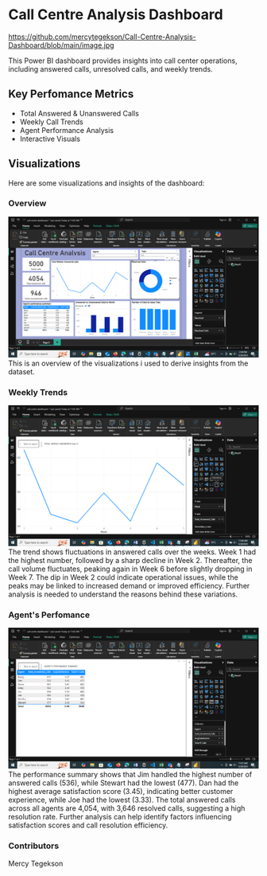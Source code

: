 
#  Call Centre Analysis Dashboard

https://github.com/mercytegekson/Call-Centre-Analysis-Dashboard/blob/main/image.jpg

This Power BI dashboard provides insights into call center operations, including answered calls, unresolved calls, and weekly trends.

## Key Perfomance Metrics
- Total Answered & Unanswered Calls
- Weekly Call Trends
- Agent Performance Analysis
- Interactive Visuals

## Visualizations
Here are some visualizations and insights of the dashboard:

### Overview  
![Dashboard Overview](https://github.com/mercytegekson/Call-Centre-Analysis-Dashboard/blob/main/Overview.png)
This is an overview of the visualizations i used to derive insights from the dataset.

### Weekly Trends  
![Weekly Trends](https://github.com/mercytegekson/Call-Centre-Analysis-Dashboard/blob/main/Weekly%20Trends.png)
The trend shows fluctuations in answered calls over the weeks. Week 1 had the highest number, followed by a sharp decline in Week 2. Thereafter, the call volume fluctuates, peaking again in Week 6 before slightly dropping in Week 7. The dip in Week 2 could indicate operational issues, while the peaks may be linked to increased demand or improved efficiency. Further analysis is needed to understand the reasons behind these variations.

### Agent's Perfomance
![Agents' Perfomance](https://github.com/mercytegekson/Call-Centre-Analysis-Dashboard/blob/main/Agent's%20perfomance.png)
The performance summary shows that Jim handled the highest number of answered calls (536), while Stewart had the lowest (477). Dan had the highest average satisfaction score (3.45), indicating better customer experience, while Joe had the lowest (3.33). The total answered calls across all agents are 4,054, with 3,646 resolved calls, suggesting a high resolution rate. Further analysis can help identify factors influencing satisfaction scores and call resolution efficiency.

### Contributors
Mercy Tegekson 
